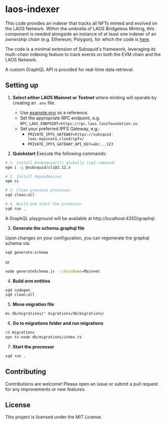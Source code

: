 # laos-indexer

This code provides an indexer that tracks all NFTs minted and evolved on the LAOS Network. 
Within the umbrella of LAOS Bridgeless Minting, this component is needed alongside an instance of at least one indexer of an *ownership chain* (e.g. Ethereum, Polygon), for which the code is [here](../laos-ownership-indexer/).

The code is a minimal extension of Subsquid's framework, leveraging its multi-chain indexing feature to track events on both the EVM chain and the LAOS Network.

A custom GraphQL API is provided for real-time data retrieval.

## Setting up

1. **Select either LAOS Mainnet or Testnet** where minting will operate by creating an `.env` file.
   - Use [example.env](./example.env) as a reference.
   - Set the appropriate RPC endpoint, e.g. `RPC_LAOS_ENDPOINT=https://rpc.laos.laosfoundation.io`.
   - Set your preferred IPFS Gateway, e.g.:
      - `PRIVATE_IPFS_GATEWAY=https://subsquid-laos.mypinata.cloud/ipfs/`
      - `PRIVATE_IPFS_GATEWAY_API_KEY=abc...123`

2. **Quickstart** Execute the following commands:

```bash
# 1. Install @subsquid/cli globally (sqd command)
npm i -g @subsquid/cli@2.12.x

# 2. Install dependencies
npm ci

# 3. Clean previous processes
sqd clean:all

# 4. Build and start the processor
sqd run .
```

A GraphQL playground will be available at http://localhost:4350/graphql.

3. **Generate the schema.graphql file**

Upon changes on your configuration, you can regenerate the graphql schema via:
```bash
sqd generate:schema
```
or
```bash
node generateSchema.js --chainName=Mainnet
```

4. **Build orm entities**

```bash
sqd codegen
sqd clean:all
```


5. **Move migration file**

```bash
mv db/migrations/* migrations/db/migrations/
```

6. **Go to migrations folder and run migrations**

```bash
cd migrations
npx ts-node db/migrations/index.ts
```

7. **Start the processor**

```bash
sqd run .
```

## Contributing

Contributions are welcome! Please open an issue or submit a pull request for any improvements or new features.

## License
This project is licensed under the MIT License. 